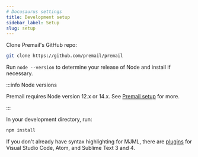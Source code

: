 ```yaml
---
# Docusaurus settings
title: Development setup
sidebar_label: Setup
slug: setup
---
```


Clone Premail's GitHub repo:

```sh
git clone https://github.com/premail/premail
```

Run `node --version` to determine your release of Node and install if necessary.

:::info Node versions

Premail requires Node version 12.x or 14.x. See
[Premail setup](/docs/overview/setting-up-premail/) for more.

:::

In your development directory, run:

```bash
npm install
```

If you don't already have syntax highlighting for MJML, there are
[plugins](https://documentation.mjml.io/#applications-and-plugins) for Visual
Studio Code, Atom, and Sublime Text 3 and 4.
